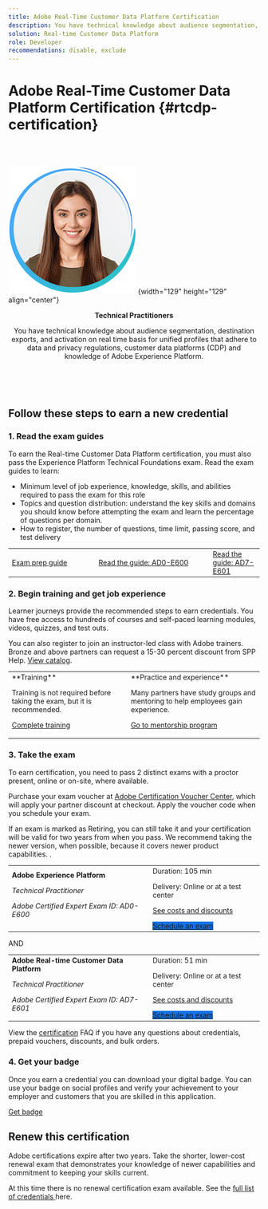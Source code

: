 ```yaml
---
title: Adobe Real-Time Customer Data Platform Certification
description: You have technical knowledge about audience segmentation, destination exports, and activation on real time basis for unified profiles that adhere to data and privacy regulations, customer data platforms (CDP) and knowledge of Adobe Experience Platform.
solution: Real-time Customer Data Platform
role: Developer
recommendations: disable, exclude
---
```

# Adobe Real-Time Customer Data Platform Certification {#rtcdp-certification}

<br>&nbsp;

![Technical Practitioner](../assets/technical-practitioner.png "Technical Practitioner") {width="129" height="129" align="center"}

<p align="center"> <strong>Technical Practitioners </strong> </p>

<p align="center">You have technical knowledge about audience segmentation, destination exports, and activation on real time basis for unified profiles that adhere to data and privacy regulations, customer data platforms (CDP) and knowledge of Adobe Experience Platform.</p>

<br>&nbsp;
<br>&nbsp;

## Follow these steps to earn a new credential

### 1. Read the exam guides

To earn the Real-time Customer Data Platform certification, you must also pass the Experience Platform Technical Foundations exam. Read the exam guides to learn:

* Minimum level of job experience, knowledge, skills, and abilities required to pass the exam for this role
* Topics and question distribution: understand the key skills and domains you should know before attempting the exam and learn the percentage of questions per domain.
* How to register, the number of questions, time limit, passing score, and test delivery

<table>
<tr style="border: 0;">
 <td style="width: 160px;">
   <a href="https://express.adobe.com/page/sBkhdT10gy2sx/" target="_blank" class="spectrum-Button spectrum-Button--outline spectrum-Button--primary spectrum-Button--sizeM"><span class="spectrum-Button-label has-no-wrap has-text-weight-bold">Exam prep guide</span></a>
 </td>
 <td style="width: 215px;">
   <a href="https://express.adobe.com/page/GpJxl9cwvjjtK/" target="_blank" class="spectrum-Button spectrum-Button--outline spectrum-Button--primary spectrum-Button--sizeM"><span class="spectrum-Button-label has-no-wrap has-text-weight-bold">Read the guide: AD0-E600</span></a>
 </td>
 <td>
   <a href="https://express.adobe.com/page/biBbuOvvUDEy2/" target="_blank" class="spectrum-Button spectrum-Button--outline spectrum-Button--primary spectrum-Button--sizeM"><span class="spectrum-Button-label has-no-wrap has-text-weight-bold">Read the guide: AD7-E601</span></a>
 </td>
</tr>
</table>  

### 2. Begin training and get job experience

Learner journeys provide the recommended steps to earn credentials. You have free access to hundreds of courses and self-paced learning modules, videos, quizzes, and test outs.

You can also register to join an instructor-led class with Adobe trainers. Bronze and above partners can request a 15-30 percent discount from SPP Help. <a href="https://learning.adobe.com/catalog.html?solution=Adobe%20Experience%20Platform">View catalog</a>.

<table>
<tr>
 <td>
   **Training**

   Training is not required before taking the exam, but it is recommended.

   <a href="https://solutionpartners.adobe.com/solution-partners/home/applications/experience_cloud/real_time_cdp/training/technical.html?nav=credential#navigation">Complete training</a>
 </td>
 <td>
   **Practice and experience**

   Many partners have study groups and mentoring to help employees gain experience.

   <a href="https://solutionpartners.adobe.com/solution-partners/home/learn/credentials/certification/partner_mentorship.html" target="_blank" class="spectrum-Button spectrum-Button--outline spectrum-Button--primary spectrum-Button--sizeM"><span class="spectrum-Button-label has-no-wrap has-text-weight-bold">Go to mentorship program</span></a>
 </td>
</tr>
</table>

### 3. Take the exam

To earn certification, you need to pass 2 distinct exams with a proctor present, online or on-site, where available.

Purchase your exam voucher at <a href="https://market.xvoucher.com/adobe">Adobe Certification Voucher Center</a>, which will apply your partner discount at checkout. Apply the voucher code when you schedule your exam.

If an exam is marked as Retiring, you can still take it and your certification will be valid for two years from when you pass. We recommend taking the newer version, when possible, because it covers newer product capabilities. .

<table>
<tr>
   <td>
   <strong>Adobe Experience Platform</strong>

   <em>Technical Practitioner

   Adobe Certified Expert
   Exam ID: AD0-E600</em>
   </td>
   <td>
   Duration: 105 min

   Delivery: Online or at a test center

   <a href="https://solutionpartners.adobe.com/solution-partners/home/learn/credentials/certification/certification_exam_registration_and_management.html?nav=cost">See costs and discounts</a>

   <a href="https://www.certmetrics.com/adobe/" target="_blank" class="spectrum-Button spectrum-Button--fill spectrum-Button--accent spectrum-Button--sizeM is-margin-bottom-big-big at-element-click-tracking" style="background-color:#1473E6">
   <span class="spectrum-Button-label has-no-wrap">Schedule an exam</span></a>
   </td>
</tr>
</table>

<p>AND</p>

<table>
<tr>
   <td>
   <strong>Adobe Real-time Customer Data Platform</strong>

   <em>Technical Practitioner

   Adobe Certified Expert
   Exam ID: AD7-E601</em>
   </td>
   <td>
   Duration: 51 min

   Delivery: Online or at a test center

   <a href="https://solutionpartners.adobe.com/solution-partners/home/learn/credentials/certification/certification_exam_registration_and_management.html?nav=cost">See costs and discounts</a>

   <a href="https://www.certmetrics.com/adobe/" target="_blank" class="spectrum-Button spectrum-Button--fill spectrum-Button--accent spectrum-Button--sizeM is-margin-bottom-big-big at-element-click-tracking" style="background-color:#1473E6">
   <span class="spectrum-Button-label has-no-wrap">Schedule an exam</span></a>
   </td>
</tr>
</table>

View the [certification](https://solutionpartners.adobe.com/solution-partners/home/support/faq/certification_credentials.html) FAQ if you have any questions about credentials, prepaid vouchers, discounts, and bulk orders.

### 4. Get your badge

Once you earn a credential you can download your digital badge. You can use your badge on social profiles and verify your achievement to your employer and customers that you are skilled in this application.

<a href="https://www.credly.com/organizations/adobe/badges" target="_blank" class="spectrum-Button spectrum-Button--outline spectrum-Button--primary spectrum-Button--sizeM"><span class="spectrum-Button-label has-no-wrap has-text-weight-bold">Get badge</span></a>

## Renew this certification

Adobe certifications expire after two years. Take the shorter, lower-cost renewal exam that demonstrates your knowledge of newer capabilities and commitment to keeping your skills current.

At this time there is no renewal certification exam available. See the  <a href="https://solutionpartners.adobe.com/solution-partners/home/learn/credentials/credential_journeys.html"> full list of credentials </a>here.
